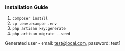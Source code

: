 ### Installation Guide

1. `composer install` 
2. `cp .env.example .env`
3. `php artisan key:generate`
4. `php artisan migrate --seed`

Generated user - email: test@local.com, password: test1
